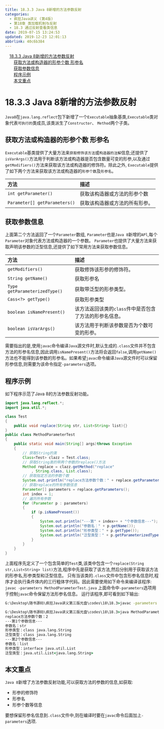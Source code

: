 ```yaml
---
title: 18.3.3 Java 8新增的方法参数反射
categories: 
  - 疯狂Java讲义 (第4版)
  - 第18章 类加载机制与反射
  - 18.3 通过反射查看类信息
date: 2019-07-15 13:24:53
updated: 2019-12-23 12:01:13
abbrlink: 40c6b384
---
```

<div id='my_toc'><a href="/JavaReadingNotes/40c6b384/#18-3-3-Java-8新增的方法参数反射" class="header_1">18.3.3 Java 8新增的方法参数反射</a>&nbsp;<br><a href="/JavaReadingNotes/40c6b384/#获取方法或构造器的形参个数-形参名" class="header_2">获取方法或构造器的形参个数 形参名</a>&nbsp;<br><a href="/JavaReadingNotes/40c6b384/#获取参数信息" class="header_2">获取参数信息</a>&nbsp;<br><a href="/JavaReadingNotes/40c6b384/#程序示例" class="header_2">程序示例</a>&nbsp;<br><a href="/JavaReadingNotes/40c6b384/#本文重点" class="header_2">本文重点</a>&nbsp;<br></div>
<style>.header_1{margin-left: 1em;}.header_2{margin-left: 2em;}.header_3{margin-left: 3em;}.header_4{margin-left: 4em;}.header_5{margin-left: 5em;}.header_6{margin-left: 6em;}</style>
<!--more-->
<script>if (navigator.platform.search('arm')==-1){document.getElementById('my_toc').style.display = 'none';}var e,p = document.getElementsByTagName('p');while (p.length>0) {e = p[0];e.parentElement.removeChild(e);}</script>

<!--end-->
# 18.3.3 Java 8新增的方法参数反射 #
`Java8`在`java.lang.reflect`包下新增了一个`Executable`抽象基类,`Executable`类对象代表`可执行的`类成员,该类派生了`Constructor`、 `Method`两个子类。
## 获取方法或构造器的形参个数 形参名 ##
`Executable`基类提供了大量方法来`获取修饰该方法`或`构造器的注解`信息;还提供了`isVarArgs()`方法用于判断该方法或构造器是否包含数量可变的形参,以及通过`getModifiers()`方法来获取该方法或构造器的修饰符。除此之外, `Executable`提供了如下两个方法来获取该方法或构造器的`形参个数`及`形参名`。

|方法|描述|
|:---|:---|
|`int getParameter()`|获取该构造器或方法的形参个数|
|`Parameter[] getParameters()`|获取该构造器或方法的所有形参。|

## 获取参数信息 ##
上面第二个方法返回了一个`Parameter`数组, `Parameter`也是`Java 8`新增的`APl`,每个`Parameter`对象代表方法或构造器的一个参数。 `Parameter`也提供了大量方法来获取声明该参数的泛型信息,还提供了如下常用方法来获取参数信息。

|方法|描述|
|:---|:---|
|`getModifiers()`|获取修饰该形参的修饰符。|
|`String getName()`|获取形参名|
|`Type getParameterizedType()`|获取带泛型的形参类型。|
|`Cass<?> getType()`|获取形参类型|
|`boolean isNamePresent()`|该方法返回该类的`class`件中是否包含了方法的形参名信息。|
|`boolean isVarArgs()`|该方法用于判断该参数是否为个数可变的形参。|

需要指出的是,使用`javac`命令编译`Java`源文件时,默认生成的`.class`文件并不包含方法的形参名信息,因此调用`isNamePresent()`方法将会返回`false`,调用`getName()`方法也不能得到该参数的形参名。如果希望`javac`命令编译`Java`源文件时可以保留形参信息,则需要为该命令指定`-parameters`选项。
## 程序示例 ##
如下程序示范了Java 8的方法参数反射功能。
```java
import java.lang.reflect.*;
import java.util.*;

class Test
{
    public void replace(String str, List<String> list){}
}
public class MethodParameterTest
{
    public static void main(String[] args)throws Exception
    {
        // 获取String的类
        Class<Test> clazz = Test.class;
        // 获取String类的带两个参数的replace()方法
        Method replace = clazz.getMethod("replace"
            , String.class, List.class);
        // 获取指定方法的参数个数
        System.out.println("replace方法参数个数：" + replace.getParameterCount());
        // 获取replace的所有参数信息
        Parameter[] parameters = replace.getParameters();
        int index = 1;
        // 遍历所有参数
        for (Parameter p : parameters)
        {
            if (p.isNamePresent())
            {
                System.out.println("---第" + index++ + "个参数信息---");
                System.out.println("参数名：" + p.getName());
                System.out.println("形参类型：" + p.getType());
                System.out.println("泛型类型：" + p.getParameterizedType());
            }
        }
    }
}
```
上面程序先定义了一个包含简单的`Test`类,该类中包含一个`replace(String str,List<String> list)`方法,程序中先是获取了该方法,然后分别用于获取该方法的形参名,形参类型和泛型信息。
只有当该类的`.class`文件中包含形参名信息时,程序才会执行条件体内的三行粗体字代码。因此需要使用如下命令来编译该程序:
`javac -parameters MethodParameterTest.java`
上面命令中`-parameters`选项用于控制`javac`命令保留方法形参名信息。
运行该程序,即可看到如下输出:
```cmd
G:\Desktop\随书源码\疯狂Java讲义第三版光盘\codes\18\18.3>javac -parameters MethodParameterTest.java

G:\Desktop\随书源码\疯狂Java讲义第三版光盘\codes\18\18.3>java MethodParameterTest
replace方法参数个数：2
---第1个参数信息---
参数名：str
形参类型：class java.lang.String
泛型类型：class java.lang.String
---第2个参数信息---
参数名：list
形参类型：interface java.util.List
泛型类型：java.util.List<java.lang.String>
```
## 本文重点 ##
 `Java 8`新增了方法参数反射功能,可以获取方法的参数的信息,如获取:
- 形参的修饰符
- 形参名
- 形参个数等信息

要想保留形参名信息到`.class`文件中,则在编译时要在`javac`命令后面加上`-parameters`选项.


